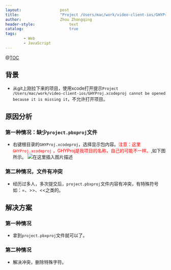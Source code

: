 ```yaml
---
layout:					post
title:					"Project /Users/mac/work/video-client-ios/GHYProj.xcodeproj cannot be opened because it is missing it"
author:					Zhou Zhongqing
header-style:				text
catalog:					true
tags:
		- Web
		- JavaScript
---
```

@[TOC](目录)
## 背景
- 从git上刚拉下来的项目，使用xcode打开提示`Project /Users/mac/work/video-client-ios/GHYProj.xcodeproj cannot be opened because it is missing it`，不允许打开项目。
## 原因分析
### 第一种情况：缺少`project.pbxproj`文件
- 右键根目录的`GHYProj.xcodeproj`，选择显示包内容。<font color="red">注意：这里`GHYProj.xcodeproj`  ，GHYProj是我项目的名称，自己的可能不一样。</font>,如下图所示。
![在这里插入图片描述](https://i-blog.csdnimg.cn/blog_migrate/e2f33f84e6a5c297bd593c219bb70b63.png)
### 第二种情况，文件有冲突
- 经历过多人，多次提交后，`project.pbxproj`文件内容有冲突，有特殊符号如：=、>>、<<之类的。
## 解决方案
### 第一种情况
- 拿到`project.pbxproj`文件就可以了。
### 第二种情况
- 解决冲突，删除特殊字符。

